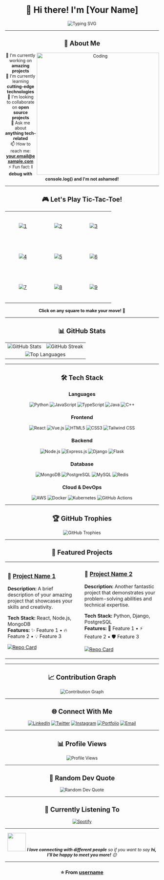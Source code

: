 <div align="center">
  
# 👋 Hi there! I'm [Your Name]

<img src="https://readme-typing-svg.herokuapp.com?font=Fira+Code&size=30&duration=3000&pause=1000&color=36BCF7&center=true&vCenter=true&width=600&lines=Full+Stack+Developer;Creative+Problem+Solver;Tech+Enthusiast;Always+Learning+Something+New!" alt="Typing SVG" />

</div>

---

<div align="center">
  
## 🚀 About Me

<img align="right" alt="Coding" width="400" src="https://media.giphy.com/media/qgQUggAC3Pfv687qPC/giphy.gif">

🔭 I'm currently working on **amazing projects**  
🌱 I'm currently learning **cutting-edge technologies**  
👯 I'm looking to collaborate on **open source projects**  
💬 Ask me about **anything tech-related**  
📫 How to reach me: **your.email@example.com**  
⚡ Fun fact: **I debug with console.log() and I'm not ashamed!**

</div>

---

<div align="center">

## 🎮 Let's Play Tic-Tac-Toe!

<!-- Tic-Tac-Toe Game -->
<table>
<tr>
<td align="center" width="100" height="100">
<a href="https://github.com/[username]/[username]/issues/new?title=tic-tac-toe%7Cmove%7C1&body=Just+click+%27Submit+new+issue%27.+You+don%27t+need+to+do+anything+else.">
<img src="https://img.shields.io/badge/1-⬜-lightgrey?style=for-the-badge&logo=data:image/svg+xml;base64,PHN2ZyB3aWR0aD0iMTAwIiBoZWlnaHQ9IjEwMCIgeG1sbnM9Imh0dHA6Ly93d3cudzMub3JnLzIwMDAvc3ZnIj4KPHJlY3Qgd2lkdGg9IjEwMCIgaGVpZ2h0PSIxMDAiIGZpbGw9IiNmZmYiLz4KPC9zdmc+" alt="1">
</a>
</td>
<td align="center" width="100" height="100">
<a href="https://github.com/[username]/[username]/issues/new?title=tic-tac-toe%7Cmove%7C2&body=Just+click+%27Submit+new+issue%27.+You+don%27t+need+to+do+anything+else.">
<img src="https://img.shields.io/badge/2-⬜-lightgrey?style=for-the-badge&logo=data:image/svg+xml;base64,PHN2ZyB3aWR0aD0iMTAwIiBoZWlnaHQ9IjEwMCIgeG1sbnM9Imh0dHA6Ly93d3cudzMub3JnLzIwMDAvc3ZnIj4KPHJlY3Qgd2lkdGg9IjEwMCIgaGVpZ2h0PSIxMDAiIGZpbGw9IiNmZmYiLz4KPC9zdmc+" alt="2">
</a>
</td>
<td align="center" width="100" height="100">
<a href="https://github.com/[username]/[username]/issues/new?title=tic-tac-toe%7Cmove%7C3&body=Just+click+%27Submit+new+issue%27.+You+don%27t+need+to+do+anything+else.">
<img src="https://img.shields.io/badge/3-⬜-lightgrey?style=for-the-badge&logo=data:image/svg+xml;base64,PHN2ZyB3aWR0aD0iMTAwIiBoZWlnaHQ9IjEwMCIgeG1sbnM9Imh0dHA6Ly93d3cudzMub3JnLzIwMDAvc3ZnIj4KPHJlY3Qgd2lkdGg9IjEwMCIgaGVpZ2h0PSIxMDAiIGZpbGw9IiNmZmYiLz4KPC9zdmc+" alt="3">
</a>
</td>
</tr>
<tr>
<td align="center" width="100" height="100">
<a href="https://github.com/[username]/[username]/issues/new?title=tic-tac-toe%7Cmove%7C4&body=Just+click+%27Submit+new+issue%27.+You+don%27t+need+to+do+anything+else.">
<img src="https://img.shields.io/badge/4-⬜-lightgrey?style=for-the-badge&logo=data:image/svg+xml;base64,PHN2ZyB3aWR0aD0iMTAwIiBoZWlnaHQ9IjEwMCIgeG1sbnM9Imh0dHA6Ly93d3cudzMub3JnLzIwMDAvc3ZnIj4KPHJlY3Qgd2lkdGg9IjEwMCIgaGVpZ2h0PSIxMDAiIGZpbGw9IiNmZmYiLz4KPC9zdmc+" alt="4">
</a>
</td>
<td align="center" width="100" height="100">
<a href="https://github.com/[username]/[username]/issues/new?title=tic-tac-toe%7Cmove%7C5&body=Just+click+%27Submit+new+issue%27.+You+don%27t+need+to+do+anything+else.">
<img src="https://img.shields.io/badge/5-⬜-lightgrey?style=for-the-badge&logo=data:image/svg+xml;base64,PHN2ZyB3aWR0aD0iMTAwIiBoZWlnaHQ9IjEwMCIgeG1sbnM9Imh0dHA6Ly93d3cudzMub3JnLzIwMDAvc3ZnIj4KPHJlY3Qgd2lkdGg9IjEwMCIgaGVpZ2h0PSIxMDAiIGZpbGw9IiNmZmYiLz4KPC9zdmc+" alt="5">
</a>
</td>
<td align="center" width="100" height="100">
<a href="https://github.com/[username]/[username]/issues/new?title=tic-tac-toe%7Cmove%7C6&body=Just+click+%27Submit+new+issue%27.+You+don%27t+need+to+do+anything+else.">
<img src="https://img.shields.io/badge/6-⬜-lightgrey?style=for-the-badge&logo=data:image/svg+xml;base64,PHN2ZyB3aWR0aD0iMTAwIiBoZWlnaHQ9IjEwMCIgeG1sbnM9Imh0dHA6Ly93d3cudzMub3JnLzIwMDAvc3ZnIj4KPHJlY3Qgd2lkdGg9IjEwMCIgaGVpZ2h0PSIxMDAiIGZpbGw9IiNmZmYiLz4KPC9zdmc+" alt="6">
</a>
</td>
</tr>
<tr>
<td align="center" width="100" height="100">
<a href="https://github.com/[username]/[username]/issues/new?title=tic-tac-toe%7Cmove%7C7&body=Just+click+%27Submit+new+issue%27.+You+don%27t+need+to+do+anything+else.">
<img src="https://img.shields.io/badge/7-⬜-lightgrey?style=for-the-badge&logo=data:image/svg+xml;base64,PHN2ZyB3aWR0aD0iMTAwIiBoZWlnaHQ9IjEwMCIgeG1sbnM9Imh0dHA6Ly93d3cudzMub3JnLzIwMDAvc3ZnIj4KPHJlY3Qgd2lkdGg9IjEwMCIgaGVpZ2h0PSIxMDAiIGZpbGw9IiNmZmYiLz4KPC9zdmc+" alt="7">
</a>
</td>
<td align="center" width="100" height="100">
<a href="https://github.com/[username]/[username]/issues/new?title=tic-tac-toe%7Cmove%7C8&body=Just+click+%27Submit+new+issue%27.+You+don%27t+need+to+do+anything+else.">
<img src="https://img.shields.io/badge/8-⬜-lightgrey?style=for-the-badge&logo=data:image/svg+xml;base64,PHN2ZyB3aWR0aD0iMTAwIiBoZWlnaHQ9IjEwMCIgeG1sbnM9Imh0dHA6Ly93d3cudzMub3JnLzIwMDAvc3ZnIj4KPHJlY3Qgd2lkdGg9IjEwMCIgaGVpZ2h0PSIxMDAiIGZpbGw9IiNmZmYiLz4KPC9zdmc+" alt="8">
</a>
</td>
<td align="center" width="100" height="100">
<a href="https://github.com/[username]/[username]/issues/new?title=tic-tac-toe%7Cmove%7C9&body=Just+click+%27Submit+new+issue%27.+You+don%27t+need+to+do+anything+else.">
<img src="https://img.shields.io/badge/9-⬜-lightgrey?style=for-the-badge&logo=data:image/svg+xml;base64,PHN2ZyB3aWR0aD0iMTAwIiBoZWlnaHQ9IjEwMCIgeG1sbnM9Imh0dHA6Ly93d3cudzMub3JnLzIwMDAvc3ZnIj4KPHJlY3Qgd2lkdGg9IjEwMCIgaGVpZ2h0PSIxMDAiIGZpbGw9IiNmZmYiLz4KPC9zdmc+" alt="9">
</a>
</td>
</tr>
</table>

**Click on any square to make your move! 🎯**

</div>

---

<div align="center">

## 📊 GitHub Stats

<table>
<tr>
<td>
<img src="https://github-readme-stats.vercel.app/api?username=[username]&show_icons=true&theme=radical&hide_border=true&count_private=true" alt="GitHub Stats" />
</td>
<td>
<img src="https://github-readme-streak-stats.herokuapp.com/?user=[username]&theme=radical&hide_border=true" alt="GitHub Streak" />
</td>
</tr>
<tr>
<td colspan="2" align="center">
<img src="https://github-readme-stats.vercel.app/api/top-langs/?username=[username]&layout=compact&theme=radical&hide_border=true&langs_count=8" alt="Top Languages" />
</td>
</tr>
</table>

</div>

---

<div align="center">

## 🛠️ Tech Stack

### Languages
![Python](https://img.shields.io/badge/Python-3776AB?style=for-the-badge&logo=python&logoColor=white)
![JavaScript](https://img.shields.io/badge/JavaScript-F7DF1E?style=for-the-badge&logo=javascript&logoColor=black)
![TypeScript](https://img.shields.io/badge/TypeScript-007ACC?style=for-the-badge&logo=typescript&logoColor=white)
![Java](https://img.shields.io/badge/Java-ED8B00?style=for-the-badge&logo=java&logoColor=white)
![C++](https://img.shields.io/badge/C++-00599C?style=for-the-badge&logo=c%2B%2B&logoColor=white)

### Frontend
![React](https://img.shields.io/badge/React-20232A?style=for-the-badge&logo=react&logoColor=61DAFB)
![Vue.js](https://img.shields.io/badge/Vue.js-35495E?style=for-the-badge&logo=vue.js&logoColor=4FC08D)
![HTML5](https://img.shields.io/badge/HTML5-E34F26?style=for-the-badge&logo=html5&logoColor=white)
![CSS3](https://img.shields.io/badge/CSS3-1572B6?style=for-the-badge&logo=css3&logoColor=white)
![Tailwind CSS](https://img.shields.io/badge/Tailwind_CSS-38B2AC?style=for-the-badge&logo=tailwind-css&logoColor=white)

### Backend
![Node.js](https://img.shields.io/badge/Node.js-43853D?style=for-the-badge&logo=node.js&logoColor=white)
![Express.js](https://img.shields.io/badge/Express.js-404D59?style=for-the-badge)
![Django](https://img.shields.io/badge/Django-092E20?style=for-the-badge&logo=django&logoColor=white)
![Flask](https://img.shields.io/badge/Flask-000000?style=for-the-badge&logo=flask&logoColor=white)

### Database
![MongoDB](https://img.shields.io/badge/MongoDB-4EA94B?style=for-the-badge&logo=mongodb&logoColor=white)
![PostgreSQL](https://img.shields.io/badge/PostgreSQL-316192?style=for-the-badge&logo=postgresql&logoColor=white)
![MySQL](https://img.shields.io/badge/MySQL-00000F?style=for-the-badge&logo=mysql&logoColor=white)
![Redis](https://img.shields.io/badge/Redis-DC382D?style=for-the-badge&logo=redis&logoColor=white)

### Cloud & DevOps
![AWS](https://img.shields.io/badge/Amazon_AWS-232F3E?style=for-the-badge&logo=amazon-aws&logoColor=white)
![Docker](https://img.shields.io/badge/Docker-2496ED?style=for-the-badge&logo=docker&logoColor=white)
![Kubernetes](https://img.shields.io/badge/Kubernetes-326CE5?style=for-the-badge&logo=kubernetes&logoColor=white)
![GitHub Actions](https://img.shields.io/badge/GitHub_Actions-2088FF?style=for-the-badge&logo=github-actions&logoColor=white)

</div>

---

<div align="center">

## 🏆 GitHub Trophies

<img src="https://github-profile-trophy.vercel.app/?username=[username]&theme=radical&no-frame=true&no-bg=false&margin-w=4" alt="GitHub Trophies" />

</div>

---

<div align="center">

## 🎯 Featured Projects

<table>
<tr>
<td width="50%">

### 🚀 [Project Name 1](https://github.com/[username]/project1)
**Description:** A brief description of your amazing project that showcases your skills and creativity.

**Tech Stack:** React, Node.js, MongoDB  
**Features:** ✨ Feature 1 • 🔥 Feature 2 • 💡 Feature 3

[![Repo Card](https://github-readme-stats.vercel.app/api/pin/?username=[username]&repo=project1&theme=radical&hide_border=true)](https://github.com/[username]/project1)

</td>
<td width="50%">

### 🌟 [Project Name 2](https://github.com/[username]/project2)
**Description:** Another fantastic project that demonstrates your problem-solving abilities and technical expertise.

**Tech Stack:** Python, Django, PostgreSQL  
**Features:** 🎨 Feature 1 • ⚡ Feature 2 • 🛡️ Feature 3

[![Repo Card](https://github-readme-stats.vercel.app/api/pin/?username=[username]&repo=project2&theme=radical&hide_border=true)](https://github.com/[username]/project2)

</td>
</tr>
</table>

</div>

---

<div align="center">

## 📈 Contribution Graph

<img src="https://github-readme-activity-graph.vercel.app/graph?username=[username]&theme=react-dark&hide_border=true&area=true" alt="Contribution Graph" />

</div>

---

<div align="center">

## 🌐 Connect With Me

[![LinkedIn](https://img.shields.io/badge/LinkedIn-0077B5?style=for-the-badge&logo=linkedin&logoColor=white)](https://linkedin.com/in/[username])
[![Twitter](https://img.shields.io/badge/Twitter-1DA1F2?style=for-the-badge&logo=twitter&logoColor=white)](https://twitter.com/[username])
[![Instagram](https://img.shields.io/badge/Instagram-E4405F?style=for-the-badge&logo=instagram&logoColor=white)](https://instagram.com/[username])
[![Portfolio](https://img.shields.io/badge/Portfolio-FF5722?style=for-the-badge&logo=todoist&logoColor=white)](https://[username].dev)
[![Email](https://img.shields.io/badge/Email-D14836?style=for-the-badge&logo=gmail&logoColor=white)](mailto:your.email@example.com)

</div>

---

<div align="center">

## 📊 Profile Views

<img src="https://komarev.com/ghpvc/?username=[username]&label=Profile%20views&color=0e75b6&style=flat" alt="Profile Views" />

</div>

---

<div align="center">

## 💭 Random Dev Quote

<img src="https://quotes-github-readme.vercel.app/api?type=horizontal&theme=radical" alt="Random Dev Quote" />

</div>

---

<div align="center">

## 🎵 Currently Listening To

[![Spotify](https://novatorem-[username].vercel.app/api/spotify)](https://open.spotify.com/user/[username])

</div>

---

<div align="center">

<img src="https://media.giphy.com/media/LnQjpWaON8nhr21vNW/giphy.gif" width="60"> <em><b>I love connecting with different people</b> so if you want to say <b>hi, I'll be happy to meet you more!</b> 😊</em>

</div>

---

<div align="center">

### ⭐ From [username](https://github.com/[username])

</div>

